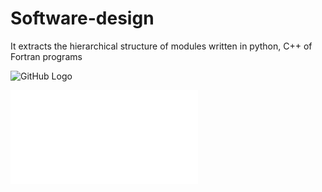 # Software-design
It extracts the hierarchical structure of modules written in python, C++ of Fortran programs 

![GitHub Logo](/images/logo.png)


<embed src="/NumericalHUB_modules.pdf" type="application/pdf">
